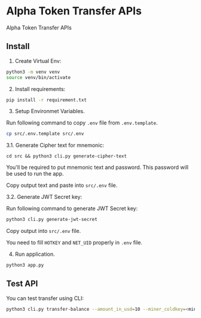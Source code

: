 # Alpha Token Transfer APIs

Alpha Token Transfer APIs

## Install

1. Create Virtual Env: 
```bash
python3 -m venv venv
source venv/bin/activate
```

2. Install requirements:
```bash
pip install -r requirement.txt
```

3. Setup Environmet Variables. 

Run following command to copy `.env` file from `.env.template`. 
```bash
cp src/.env.template src/.env
```

3.1. Generate Cipher text for mnemonic: 

```
cd src && python3 cli.py generate-cipher-text
```

You'll be required to put mnemonic text and password. This password will be used to run the app. 

Copy output text and paste into `src/.env` file. 

3.2. Generate JWT Secret key:

Run following command to generate JWT Secret key:
```bash
python3 cli.py generate-jwt-secret
```

Copy output into `src/.env` file. 

You need to fill `HOTKEY` and `NET_UID` properly in `.env` file. 

4. Run application. 

```bash
python3 app.py
```

## Test API 

You can test transfer using CLI: 
```bash
python3 cli.py transfer-balance --amount_in_usd=10 --miner_coldkey=<miner-coldkey> 
```